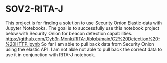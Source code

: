 # SOV2-RITA-J
This project is for finding a solution to use Security Onion Elastic data with Jupyter Notebooks. 
The goal is to successfully use this notebook project below with Security Onion for beacon detection capabilities. 
https://github.com/Cyb3r-Monk/RITA-J/blob/main/C2%20Detection%20-%20HTTP.ipynb 
So far I am able to pull back data from Security Onion using the elastic API. I am not able not able to pull back the correct data to use it in conjunction with RITA-J notebook.
